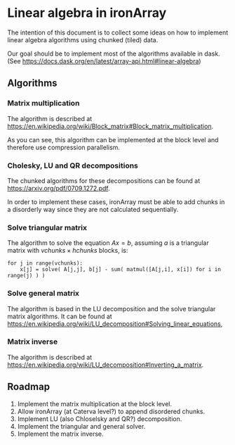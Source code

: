 # Linear algebra in ironArray

The intention of this document is to collect some ideas on how to implement
linear algebra algorithms using chunked (tiled) data.

Our goal should be to implement most of the algorithms available in dask.
(See https://docs.dask.org/en/latest/array-api.html#linear-algebra)

## Algorithms

### Matrix multiplication

The algorithm is described at https://en.wikipedia.org/wiki/Block_matrix#Block_matrix_multiplication.

As you can see, this algorithm can be implemented at the block level and
therefore use compression parallelism.

### Cholesky, LU and QR decompositions

The chunked algorithms for these decompositions can be found at https://arxiv.org/pdf/0709.1272.pdf.

In order to implement these cases, ironArray must be able to add chunks in a
disorderly way since they are not calculated sequentially.

### Solve triangular matrix

The algorithm to solve the equation $Ax=b$, assuming $a$ is a triangular matrix with
$vchunks \times hchunks$ blocks, is:

    for j in range(vchunks):
        x[j] = solve( A[j,j], b[j] - sum( matmul([A[j,i], x[i]) for i in range(j) ) ) 

### Solve general matrix

The algorithm is based in the LU decomposition and the solve triangular matrix
algorithms. It can be found at https://en.wikipedia.org/wiki/LU_decomposition#Solving_linear_equations,

### Matrix inverse

The algorithm is described at https://en.wikipedia.org/wiki/LU_decomposition#Inverting_a_matrix.

## Roadmap

1. Implement the matrix multiplication at the block level.
2. Allow ironArray (at Caterva level?) to append disordered chunks.
3. Implement LU (also Chloselsky and QR?) decomposition.
4. Implement the triangular and general solver.
5. Implement the matrix inverse.
